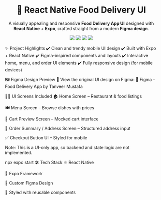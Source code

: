 <h1 align="center">🍔 React Native Food Delivery UI</h1> <p align="center"> A visually appealing and responsive <strong>Food Delivery App UI</strong> designed with <strong>React Native</strong> + <strong>Expo</strong>, crafted straight from a modern <strong>Figma design</strong>. </p> <p align="center"> <img src="https://img.shields.io/badge/Platform-React%20Native-blueviolet?style=for-the-badge" /> <img src="https://img.shields.io/badge/Expo-Framework-success?style=for-the-badge" /> <img src="https://img.shields.io/badge/Figma%20Design-Linked-purple?style=for-the-badge" /> <img src="https://img.shields.io/badge/Status-UI%20Only-yellow?style=for-the-badge" /> </p>
✨ Project Highlights
✔️ Clean and trendy mobile UI design
✔️ Built with Expo + React Native
✔️ Figma-inspired components and layouts
✔️ Interactive home, menu, and order UI elements
✔️ Fully responsive design (for mobile devices)

🖼️ Figma Design Preview
📌 View the original UI design on Figma:
🔗 Figma - Food Delivery App by Tanveer Mustafa

🧑‍🍳 UI Screens Included
🏠 Home Screen – Restaurant & food listings

🍽️ Menu Screen – Browse dishes with prices

🛒 Cart Preview Screen – Mocked cart interface

📍 Order Summary / Address Screen – Structured address input

✅ Checkout Button UI – Styled for mobile

Note: This is a UI-only app, so backend and state logic are not implemented.


npx expo start
🛠️ Tech Stack
⚛️ React Native

🚀 Expo Framework

🎨 Custom Figma Design

💅 Styled with reusable components

